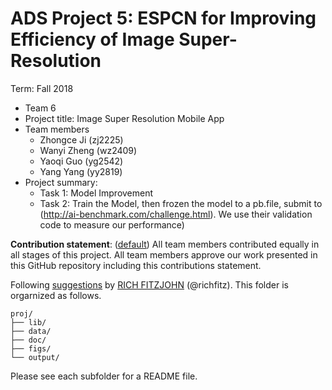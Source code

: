 # ADS Project 5: ESPCN for Improving Efficiency of Image Super-Resolution

Term: Fall 2018

+ Team 6
+ Project title: Image Super Resolution Mobile App
+ Team members
	+ Zhongce Ji (zj2225)
	+ Wanyi Zheng (wz2409)
	+ Yaoqi Guo (yg2542)
	+ Yang Yang (yy2819)
+ Project summary: 
	+ Task 1: Model Improvement
	+ Task 2: Train the Model, then frozen the model to a pb.file, submit to (http://ai-benchmark.com/challenge.html). We use their validation code to measure our performance)
	
**Contribution statement**: ([default](doc/a_note_on_contributions.md)) All team members contributed equally in all stages of this project. All team members approve our work presented in this GitHub repository including this contributions statement. 

Following [suggestions](http://nicercode.github.io/blog/2013-04-05-projects/) by [RICH FITZJOHN](http://nicercode.github.io/about/#Team) (@richfitz). This folder is orgarnized as follows.

```
proj/
├── lib/
├── data/
├── doc/
├── figs/
└── output/
```

Please see each subfolder for a README file.
